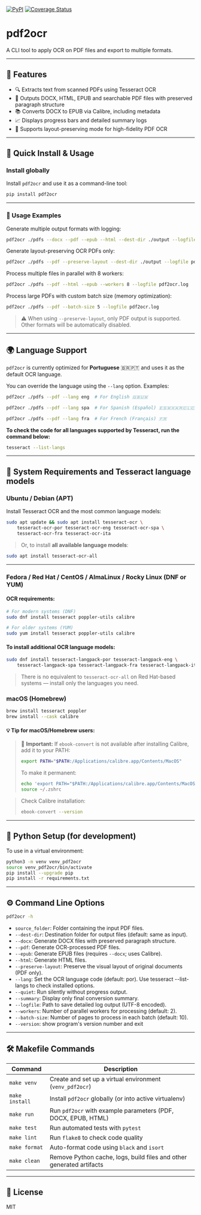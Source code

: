 [![PyPI](https://img.shields.io/pypi/v/pdf2ocr)](https://pypi.org/project/pdf2ocr/)
[![Coverage Status](https://img.shields.io/badge/coverage-90%25-brightgreen)](https://github.com/rdantassilva/pdf2ocr)

# pdf2ocr

A CLI tool to apply OCR on PDF files and export to multiple formats.

---

## 📄 Features

- 🔍 Extracts text from scanned PDFs using Tesseract OCR
- 📘 Outputs DOCX, HTML, EPUB and searchable PDF files with preserved paragraph structure
- 📚 Converts DOCX to EPUB via Calibre, including metadata
- 📈 Displays progress bars and detailed summary logs
- 📂 Supports layout-preserving mode for high-fidelity PDF OCR

---

## 🚀 Quick Install & Usage

### Install globally

Install `pdf2ocr` and use it as a command-line tool:

```bash
pip install pdf2ocr 
```
---
### 📌 Usage Examples

Generate multiple output formats with logging:

```bash
pdf2ocr ./pdfs --docx --pdf --epub --html --dest-dir ./output --logfile pdf2ocr.log
```

Generate layout-preserving OCR PDFs only:

```bash
pdf2ocr ./pdfs --pdf --preserve-layout --dest-dir ./output --logfile pdf2ocr.log
```

Process multiple files in parallel with 8 workers:

```bash
pdf2ocr ./pdfs --pdf --html --epub --workers 8 --logfile pdf2ocr.log
```

Process large PDFs with custom batch size (memory optimization):

```bash
pdf2ocr ./pdfs --pdf --batch-size 5 --logfile pdf2ocr.log
```

> ⚠️ When using `--preserve-layout`, only PDF output is supported. Other formats will be automatically disabled.

---


## 🌍 Language Support

`pdf2ocr` is currently optimized for **Portuguese** 🇧🇷🇵🇹 and uses it as the default OCR language.

You can override the language using the `--lang` option. Examples:

```bash
pdf2ocr ./pdfs --pdf --lang eng  # For English 🇬🇧🇺🇲
```

```bash
pdf2ocr ./pdfs --pdf --lang spa  # For Spanish (Español) 🇪🇸🇲🇽🇦🇷🇨🇱🇨🇴
```

```bash
pdf2ocr ./pdfs --pdf --lang fra  # For French (Français) 🇫🇷
```

**To check the code for all languages supported by Tesseract, run the command below:**
```bash
tesseract --list-langs
```

---

## 🧱 System Requirements and Tesseract language models

### Ubuntu / Debian (APT)

Install Tesseract OCR and the most common language models:

```bash
sudo apt update && sudo apt install tesseract-ocr \
    tesseract-ocr-por tesseract-ocr-eng tesseract-ocr-spa \
    tesseract-ocr-fra tesseract-ocr-ita
```

> Or, to install **all available language models**:

```bash
sudo apt install tesseract-ocr-all
```

---

### Fedora / Red Hat / CentOS / AlmaLinux / Rocky Linux (DNF or YUM)

#### OCR requirements:

```bash
# For modern systems (DNF)
sudo dnf install tesseract poppler-utils calibre

# For older systems (YUM)
sudo yum install tesseract poppler-utils calibre
```

#### To install additional OCR language models:

```bash
sudo dnf install tesseract-langpack-por tesseract-langpack-eng \
    tesseract-langpack-spa tesseract-langpack-fra tesseract-langpack-ita
```

> There is no equivalent to `tesseract-ocr-all` on Red Hat-based systems — install only the languages you need.

### macOS (Homebrew)

```bash
brew install tesseract poppler
brew install --cask calibre
```

#### 💡 Tip for macOS/Homebrew users:

> 📌 **Important:** If `ebook-convert` is not available after installing Calibre, add it to your PATH:
>
> ```bash
> export PATH="$PATH:/Applications/calibre.app/Contents/MacOS"
> ```
>
> To make it permanent:
>
> ```bash
> echo 'export PATH="$PATH:/Applications/calibre.app/Contents/MacOS"' >> ~/.zshrc
> source ~/.zshrc
> ```

> Check Calibre installation:
> 
> ```bash
> ebook-convert --version
> ```

---

## 🐍 Python Setup (for development)

To use in a virtual environment:

```bash
python3 -m venv venv_pdf2ocr
source venv_pdf2ocr/bin/activate
pip install --upgrade pip
pip install -r requirements.txt
```

---

## ⚙️ Command Line Options

```bash
pdf2ocr -h
```

- `source_folder`: Folder containing the input PDF files.
- `--dest-dir`: Destination folder for output files (default: same as input).
- `--docx`: Generate DOCX files with preserved paragraph structure.
- `--pdf`: Generate OCR-processed PDF files.
- `--epub`: Generate EPUB files (requires `--docx`; uses Calibre).
- `--html`: Generate HTML files.
- `--preserve-layout`: Preserve the visual layout of original documents (PDF only).
- `--lang`: Set the OCR language code (default: por). Use tesseract --list-langs to check installed options.
- `--quiet`: Run silently without progress output.
- `--summary`: Display only final conversion summary.
- `--logfile`: Path to save detailed log output (UTF-8 encoded).
- `--workers`: Number of parallel workers for processing (default: 2).
- `--batch-size`: Number of pages to process in each batch (default: 10).
- `--version`: show program's version number and exit

---

## 🛠️ Makefile Commands

| Command         | Description                                                                 |
|-----------------|-----------------------------------------------------------------------------|
| `make venv`     | Create and set up a virtual environment (`venv_pdf2ocr`)                    |
| `make install`  | Install `pdf2ocr` globally (or into active virtualenv)                      |
| `make run`      | Run `pdf2ocr` with example parameters (PDF, DOCX, EPUB, HTML)               |
| `make test`     | Run automated tests with `pytest`                                           |
| `make lint`     | Run `flake8` to check code quality                                          |
| `make format`   | Auto-format code using `black` and `isort`                                  |
| `make clean`    | Remove Python cache, logs, build files and other generated artifacts        |

---

## 📄 License

MIT
